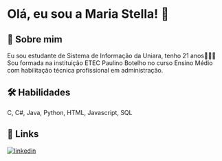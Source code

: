 
# Olá, eu sou a Maria Stella! 👋

## 🚀 Sobre mim
Eu sou estudante de Sistema de Informação da Uniara, tenho 21 anos👩🏻‍💻
Sou formada na instituição ETEC Paulino Botelho no curso Ensino Médio com habilitação técnica profissional em administração.

## 🛠 Habilidades
C, C#, Java, Python, HTML, Javascript, SQL 

## 🔗 Links
[![linkedin](https://img.shields.io/badge/linkedin-0A66C2?style=for-the-badge&logo=linkedin&logoColor=white)](https://www.linkedin.com/in/maria-stella-sim%C3%B5es-piccolo-22b138220/)


